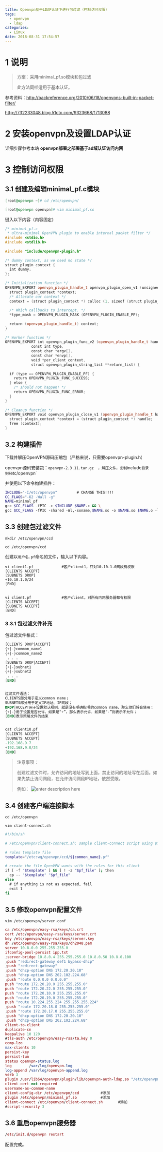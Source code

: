 ```yaml
---
title: Openvpn基于LDAP认证下进行包过滤（控制访问权限）
tags:
  - openvpn
  - ldap
categories:
  - Linux
date: 2018-08-31 17:54:57
---
```


# 1 说明
<!--more-->
> 方案：采用minimal_pf.so模块和包过滤
> 
> 此方法同样适用于基本认证。
<!--more-->
参考资料：http://backreference.org/2010/06/18/openvpns-built-in-packet-filter/

http://732233048.blog.51cto.com/9323668/1713088

# 2 安装openvpn及设置LDAP认证

详细步骤参考本站 **openvpn部署之部署基于ad域认证访问内网**

# 3 控制访问权限

## 3.1 创建及编辑minimal_pf.c模块

``` elixir
[root@openvpn ~]# cd /etc/openvpn/

[root@openvpn openvpn]# vim minimal_pf.so
```

键入以下内容（内容固定）

``` cpp
/* minimal_pf.c 
 * ultra-minimal OpenVPN plugin to enable internal packet filter */
#include <stdio.h>
#include <stdlib.h>
 
#include "include/openvpn-plugin.h"
 
/* dummy context, as we need no state */
struct plugin_context {
  int dummy;
};
 
/* Initialization function */
OPENVPN_EXPORT openvpn_plugin_handle_t openvpn_plugin_open_v1 (unsigned int *type_mask, const char *argv[], const char *envp[]) {
  struct plugin_context *context;
  /* Allocate our context */
  context = (struct plugin_context *) calloc (1, sizeof (struct plugin_context));
 
  /* Which callbacks to intercept. */
  *type_mask = OPENVPN_PLUGIN_MASK (OPENVPN_PLUGIN_ENABLE_PF);
 
  return (openvpn_plugin_handle_t) context;
}
 
/* Worker function */
OPENVPN_EXPORT int openvpn_plugin_func_v2 (openvpn_plugin_handle_t handle,
            const int type,
            const char *argv[],
            const char *envp[],
            void *per_client_context,
            struct openvpn_plugin_string_list **return_list) {
   
  if (type == OPENVPN_PLUGIN_ENABLE_PF) {
    return OPENVPN_PLUGIN_FUNC_SUCCESS;
  } else {
    /* should not happen! */
    return OPENVPN_PLUGIN_FUNC_ERROR;
  }
}
 
/* Cleanup function */
OPENVPN_EXPORT void openvpn_plugin_close_v1 (openvpn_plugin_handle_t handle) {
  struct plugin_context *context = (struct plugin_context *) handle;
  free (context);
}
```


## 3.2 构建插件

下载并解压OpenVPN源码压缩包（严格来说，只需要openvpn-plugin.h）

openvpn源码安装包：`openvpn-2.3.11.tar.gz  ，解压文件，复制`include`目录到`/etc/openvpn`

并使用以下命令构建插件：

``` bash
INCLUDE="-I/etc/openvpn"         # CHANGE THIS!!!!
CC_FLAGS="-O2 -Wall -g"
NAME=minimal_pf
gcc $CC_FLAGS -fPIC -c $INCLUDE $NAME.c && \
gcc $CC_FLAGS -fPIC -shared -Wl,-soname,$NAME.so -o $NAME.so $NAME.o -lc
```




## 3.3 创建包过滤文件

``` jboss-cli
mkdir /etc/openvpn/ccd

cd /etc/openvpn/ccd
```

创建以`用户名.pf`命名的文件，输入以下内容。

``` accesslog
vi client1.pf             #客户client1，只对10.10.1.0网段有权限
[CLIENTS ACCEPT]
[SUBNETS DROP]
+10.10.1.0/24
[END]


vi client.pf              #客户client，对所有内网服务器都有权限
[CLIENTS ACCEPT]
[SUBNETS ACCEPT]
[END]
```

### 3.3.1 包过滤文件补充

包过滤文件格式：

``` sql
[CLIENTS DROP|ACCEPT]
{+|-}common_name1
{+|-}common_name2
 . . .
[SUBNETS DROP|ACCEPT]
{+|-}subnet1
{+|-}subnet2
 . . .
[END]


过滤文件语法：
CLIENTS部分用于定义common name；
SUBNETS部分用于定义IP地址、IP网段；
DROP|ACCEPT用于设置默认规则，就是没有明确指明的common name，那么他们将会使用；
{+|-}用于设置是否允许，如果是“+”，那么表示允许，如果是“-”则表示不允许；
[END]表示策略文件的结束


cat client10.pf
[CLIENTS ACCEPT]
[SUBNETS ACCEPT]
-192.168.9.7
+192.168.9.0/24
[END]
```

> 注意事项：
> 
> 创建过滤文件时，允许访问的地址写到上面，禁止访问的地址写在后面。如果先禁止访问网段，在允许访问网段IP地址，依然受限。
> 
> 例如：
> ![enter description here](1.png)



## 3.4 创建客户端连接脚本

``` vim
cd /etc/openvpn

vim client-connect.sh
```



``` bash
#!/bin/sh
 
# /etc/openvpn/client-connect.sh: sample client-connect script using pf rule files
 
# rules template file
template="/etc:wq/openvpn/ccd/${common_name}.pf"
 
# create the file OpenVPN wants with the rules for this client
if [ -f "$template" ] && [ ! -z "$pf_file" ]; then
  cp -- "$template" "$pf_file"
else
  # if anything is not as expected, fail
  exit 1
fi
```


## 3.5 修改openvpn配置文件

``` vim
vim /etc/openvpn/server.conf
```


``` maxima
ca /etc/openvpn/easy-rsa/keys/ca.crt
cert /etc/openvpn/easy-rsa/keys/server.crt
key /etc/openvpn/easy-rsa/keys/server.key
dh /etc/openvpn/easy-rsa/keys/dh2048.pem
server 10.8.0.0 255.255.255.0
ifconfig-pool-persist ipp.txt
;server-bridge 10.8.0.4 255.255.255.0 10.8.0.50 10.8.0.100
;push "redirect-gateway def1 bypass-dhcp"
;push "redirect-gateway"
;push "dhcp-option DNS 172.20.20.10"
;push "dhcp-option DNS 202.102.224.68"
;push "route 0.0.0.0 0.0.0.0"
push "route 172.20.20.0 255.255.255.0"
push "route 172.20.22.0 255.255.255.0"
push "route 172.20.10.0 255.255.255.0"
push "route 172.20.19.0 255.255.255.0"
push "route 10.224.255.224 255.255.255.224"
;push "route 172.20.18.0 255.255.255.0"
;push "route 172.20.17.0 255.255.255.0"
;push "dhcp-option DNS 172.20.20.10"
;push "dhcp-option DNS 202.102.224.68"
client-to-client
duplicate-cn
keepalive 10 120
#tls-auth /etc/openvpn/easy-rsa/ta.key 0
comp-lzo
max-clients 10
persist-key
persist-tun
status openvpn-status.log
log        /var/log/openvpn.log
log-append /var/log/openvpn-append.log
verb 3
plugin /usr/lib64/openvpn/plugin/lib/openvpn-auth-ldap.so "/etc/openvpn/auth/ldap.conf"
client-cert-not-required
username-as-common-name
client-config-dir /etc/openvpn/ccd          #添加
plugin /etc/openvpn/minimal_pf.so           #添加                        
client-connect /etc/openvpn/client-connect.sh       #添加
#script-security 3
```


## 3.6 重启openvpn服务器

``` maxima
/etc/init.d/openvpn restart
```

配置完成。